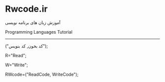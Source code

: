 # Rwcode.ir

آموزش زبان های برنامه نویسی

Programming Languages Tutorial

________________________________
("کد بخون, کد بنویس");

R="Read";

W="Write";

RWcode=("ReadCode, WriteCode");

